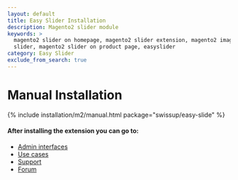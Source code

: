 ```yaml
---
layout: default
title: Easy Slider Installation
description: Magento2 slider module
keywords: >
  magento2 slider on homepage, magento2 slider extension, magento2 image
  slider, magento2 slider on product page, easyslider
category: Easy Slider
exclude_from_search: true
---
```


# Manual Installation

{% include installation/m2/manual.html package="swissup/easy-slide" %}

#### After installing the extension you can go to:
* [Admin interfaces](../interfaces/)
* [Use cases](../cases/)
* [Support](https://swissuplabs.com/contacts/)
* [Forum](https://swissuplabs.com/magento-forum/)
